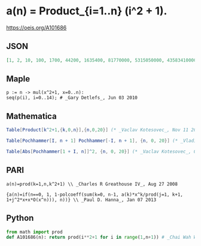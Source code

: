 # a\(n\) \= Product\_\{i\=1\.\.n\} \(i^2 \+ 1\)\.
https://oeis.org/A101686
## JSON
```JSON
[1, 2, 10, 100, 1700, 44200, 1635400, 81770000, 5315050000, 435834100000, 44019244100000, 5370347780200000, 778700428129000000, 132379072781930000000, 26078677338040210000000, 5893781078397087460000000, 1514701737148051477220000000]
```
## Maple
```Maple
p := n -> mul(x^2+1, x=0..n):
seq(p(i), i=0..14); # _Gary Detlefs_, Jun 03 2010
```
## Mathematica
```Mathematica
Table[Product[k^2+1,{k,0,n}],{n,0,20}] (* _Vaclav Kotesovec_, Nov 11 2013 *)
```
```Mathematica
Table[Pochhammer[I, n + 1] Pochhammer[-I, n + 1], {n, 0, 20}] (* _Vladimir Reshetnikov_, Oct 25 2015 *)
```
```Mathematica
Table[Abs[Pochhammer[1 + I, n]]^2, {n, 0, 20}] (* _Vaclav Kotesovec_, Oct 16 2016 *)
```
## PARI
```PARI
a(n)=prod(k=1,n,k^2+1) \\ _Charles R Greathouse IV_, Aug 27 2008
```
```PARI
{a(n)=if(n==0, 1, 1-polcoeff(sum(k=0, n-1, a(k)*x^k/prod(j=1, k+1, 1+j^2*x+x*O(x^n))), n))} \\ _Paul D. Hanna_, Jan 07 2013
```
## Python
```Python
from math import prod
def A101686(n): return prod(i**2+1 for i in range(1,n+1)) # _Chai Wah Wu_, Feb 22 2024
```
